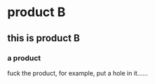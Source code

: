 <h1>product B</h1>
<h2>this is product B</h2>
<h3>a product</h3>
<p>fuck the product, for example, put a hole in it......</p>

